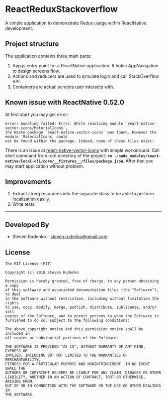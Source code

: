 ReactReduxStackoverflow
===================
A simple application to demonstrate Redux usage within ReactNative development.

## Project structure
The application contains three main parts:
1. App.js entry point for a ReactNative application. It holds AppNavigation to design screens flow.
2. Actions and reducers are used to simulate login and call StackOverflow API.
3.  Containers are actual screens user interacts with.

## Known issue with ReactNative 0.52.0
At first start you may get error:
```
error: bundling failed: Error: While resolving module `react-native-vector-icons/MaterialIcons`,
the Haste package `react-native-vector-icons` was found. However the module `MaterialIcons` could
not be found within the package. Indeed, none of these files exist:
```

There is an issue at [react-native-vector-icons](https://github.com/oblador/react-native-vector-icons/issues/626) with simple workaround. Call shell command from root directory of the project: **`rm ./node_modules/react-native/local-cli/core/__fixtures__/files/package.json`**. After that you may start application without problem.

## Improvements
1. Extract string resources into the separate class to be able to perform localization easily.
2. Write tests.

-------------------------------------------------------------------------------

## Developed By

* Steven Rudenko - <steven.rudenko@gmail.com>

## License
```
The MIT License (MIT)

Copyright (c) 2018 Steven Rudenko

Permission is hereby granted, free of charge, to any person obtaining a copy
of this software and associated documentation files (the "Software"), to deal
in the Software without restriction, including without limitation the rights
to use, copy, modify, merge, publish, distribute, sublicense, and/or sell
copies of the Software, and to permit persons to whom the Software is
furnished to do so, subject to the following conditions:

The above copyright notice and this permission notice shall be included in
all copies or substantial portions of the Software.

THE SOFTWARE IS PROVIDED "AS IS", WITHOUT WARRANTY OF ANY KIND, EXPRESS OR
IMPLIED, INCLUDING BUT NOT LIMITED TO THE WARRANTIES OF MERCHANTABILITY,
FITNESS FOR A PARTICULAR PURPOSE AND NONINFRINGEMENT. IN NO EVENT SHALL THE
AUTHORS OR COPYRIGHT HOLDERS BE LIABLE FOR ANY CLAIM, DAMAGES OR OTHER
LIABILITY, WHETHER IN AN ACTION OF CONTRACT, TORT OR OTHERWISE, ARISING FROM,
OUT OF OR IN CONNECTION WITH THE SOFTWARE OR THE USE OR OTHER DEALINGS IN
THE SOFTWARE.
```

